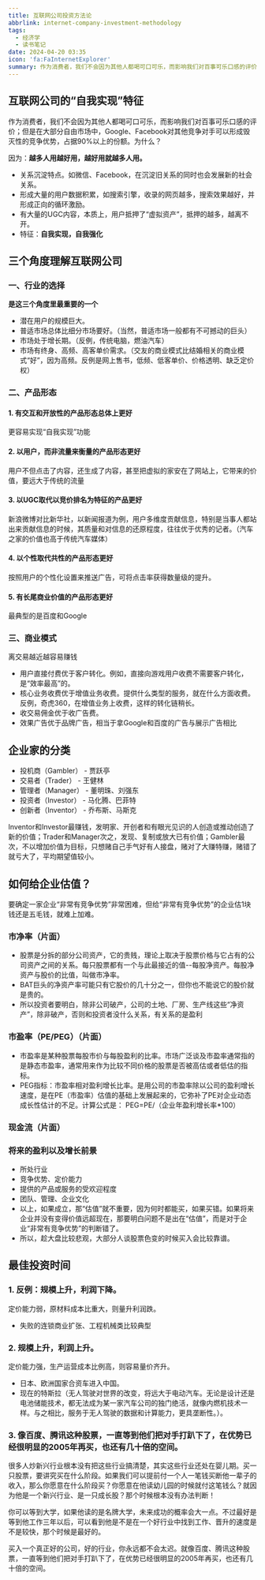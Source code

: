 ```yaml
---
title: 互联网公司投资方法论
abbrlink: internet-company-investment-methodology
tags:
  - 经济学
  - 读书笔记
date: 2024-04-20 03:35
icon: 'fa:FaInternetExplorer'
summary: 作为消费者，我们不会因为其他人都喝可口可乐，而影响我们对百事可乐口感的评价；但是在大部分自由市场中，Google、Facebook对其他竞争对手可以形成毁灭性的竞争优势，占据90%以上的份额。为什么？
---
```


## 互联网公司的“自我实现”特征

作为消费者，我们不会因为其他人都喝可口可乐，而影响我们对百事可乐口感的评价；但是在大部分自由市场中，Google、Facebook对其他竞争对手可以形成毁灭性的竞争优势，占据90%以上的份额。为什么？

因为：**越多人用越好用，越好用就越多人用。**

- 关系沉淀特点。如微信、Facebook，在沉淀旧关系的同时也会发展新的社会关系。
- 形成大量的用户数据积累，如搜索引擎，收录的网页越多，搜索效果越好，并形成正向的循环激励。
- 有大量的UGC内容，本质上，用户抵押了“虚拟资产”，抵押的越多，越离不开。
- 特征：**自我实现，自我强化**

## 三个角度理解互联网公司

### 一、行业的选择

**是这三个角度里最重要的一个**

- 潜在用户的规模巨大。
- 普适市场总体比细分市场要好。（当然，普适市场一般都有不可撼动的巨头）
- 市场处于增长期。（反例，传统电脑，燃油汽车）
- 市场有终身、高频、高客单价需求。（交友的商业模式比结婚相关的商业模式“好”，因为高频。反例是网上售书，低频、低客单价、价格透明、缺乏定价权）

### 二、产品形态

#### 1. 有交互和开放性的产品形态总体上更好

更容易实现“自我实现”功能

#### 2. 以用户，而非流量来衡量的产品形态更好

用户不但点击了内容，还生成了内容，甚至把虚拟的家安在了网站上，它带来的价值，要远大于传统的流量

#### 3. 以UGC取代以竞价排名为特征的产品更好

新浪微博对比新华社，以新闻报道为例，用户多维度贡献信息，特别是当事人都站出来贡献信息的时候，其质量和对信息的还原程度，往往优于优秀的记者。（汽车之家的价值也高于传统汽车媒体）

#### 4. 以个性取代共性的产品形态更好

按照用户的个性化设置来推送广告，可将点击率获得数量级的提升。

#### 5. 有长尾商业价值的产品形态更好

最典型的是百度和Google

### 三、商业模式

离交易越近越容易赚钱

- 用户直接付费优于客户转化。例如，直接向游戏用户收费不需要客户转化，是“效率最高”的。
- 核心业务收费优于增值业务收费。提供什么类型的服务，就在什么方面收费。反例，奇虎360，在增值业务上收费，这样的转化链稍长。
- 收交易佣金优于收广告费。
- 效果广告优于品牌广告，相当于拿Google和百度的广告与展示广告相比

## 企业家的分类

- 投机商（Gambler） - 贾跃亭
- 交易者（Trader） - 王健林
- 管理者（Manager） - 董明珠、刘强东
- 投资者（Investor） - 马化腾、巴菲特
- 创新者（Inventor） - 乔布斯、马斯克

Inventor和Investor最赚钱，发明家、开创者和有眼光见识的人创造或推动创造了新的价值；Trader和Manager次之，发现、复制或放大已有价值；Gambler最次，不以增加价值为目标，只想赌自己手气好有人接盘，赌对了大赚特赚，赌错了就亏大了，平均期望值较小。

## 如何给企业估值？

要确定一家企业“非常有竞争优势”非常困难，但给“非常有竞争优势”的企业估1块钱还是五毛钱，就难上加难。

### 市净率（片面）

- 股票是分拆的部分公司资产，它的贵贱，理论上取决于股票价格与它占有的公司资产之间的关系。每只股票都有一个与此最接近的值--每股净资产。每股净资产与股价的比值，叫做市净率。
- BAT巨头的净资产率可能只有它股价的几十分之一，但你也不能说它的股价就是贵的。
- 所以投资者要明白，除非公司破产，公司的土地、厂房、生产线这些“净资产”，除非破产，否则和投资者没什么关系，有关系的是盈利

### 市盈率（PE/PEG）（片面）

- 市盈率是某种股票每股市价与每股盈利的比率。市场广泛谈及市盈率通常指的是静态市盈率，通常用来作为比较不同价格的股票是否被高估或者低估的指标。
- PEG指标：市盈率相对盈利增长比率。是用公司的市盈率除以公司的盈利增长速度，是在PE（市盈率）估值的基础上发展起来的，它弥补了PE对企业动态成长性估计的不足。计算公式是： PEG=PE/（企业年盈利增长率\*100）

### 现金流（片面）

### 将来的盈利以及增长前景

- 所处行业
- 竞争优势、定价能力
- 提供的产品或服务的受欢迎程度
- 团队、管理、企业文化
- 以上，如果成立，那“估值”就不重要，因为何时都能买，如果买错。如果将来企业并没有变得价值远超现在，那要明白问题不是出在“估值”，而是对于企业“非常有竞争优势”的判断错了。
- 所以，趁大盘比较悲观，大部分人谈股票色变的时候买入会比较靠谱。

## 最佳投资时间

### 1. 反例：规模上升，利润下降。

定价能力弱，原材料成本比重大，则量升利润跌。

- 失败的连锁商业扩张、工程机械类比较典型

### 2. 规模上升，利润上升。

定价能力强，生产运营成本比例高，则容易量价齐升。

- 日本、欧洲国家合资车进入中国。
- 现在的特斯拉（无人驾驶对世界的改变，将远大于电动汽车。无论是设计还是电池储能技术，都无法成为某一家汽车公司的独门绝活，就像内燃机技术一样。与之相比，服务于无人驾驶的数据和计算能力，更具垄断性。）。

### 3. 像百度、腾讯这种股票，一直等到他们把对手打趴下了，在优势已经很明显的2005年再买，也还有几十倍的空间。

很多人炒新兴行业根本没有把这些行业搞清楚，其实这些行业还处在婴儿期。买一只股票，要讲究买在什么阶段。如果我们可以提前付一个人一笔钱买断他一辈子的收入，那么你愿意在什么阶段买？你愿意在他读幼儿园的时候就付这笔钱么？就因为他是一个新兴行业、是一只成长股？那个时候根本没有办法判断！

你可以等到大学，如果他读的是名牌大学，未来成功的概率会大一点。不过最好是等到他工作三年以后，可以看到他是不是在一个好行业中找到工作、晋升的速度是不是较快，那个时候是最好的。

买入一个真正好的公司，好的行业，你永远都不会太迟。就像百度、腾讯这种股票，一直等到他们把对手打趴下了，在优势已经很明显的2005年再买，也还有几十倍的空间。
